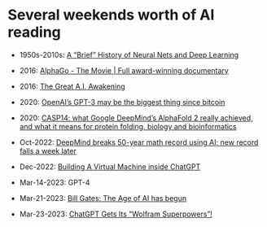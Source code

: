 # Several weekends worth of AI reading

- 1950s-2010s: [A “Brief” History of Neural Nets and Deep Learning](https://www.skynettoday.com/overviews/neural-net-history)

- 2016: [AlphaGo - The Movie | Full award-winning documentary](https://www.youtube.com/watch?v=WXuK6gekU1Y)

- 2016: [The Great A.I. Awakening](https://archive.is/aKRem)

- 2020: [OpenAI’s GPT-3 may be the biggest thing since bitcoin](https://maraoz.com/2020/07/18/openai-gpt3/)

- 2020: [CASP14: what Google DeepMind’s AlphaFold 2 really achieved, and what it means for protein folding, biology and bioinformatics](https://www.blopig.com/blog/2020/12/casp14-what-google-deepminds-alphafold-2-really-achieved-and-what-it-means-for-protein-folding-biology-and-bioinformatics/)

- Oct-2022: [DeepMind breaks 50-year math record using AI; new record falls a week later](https://arstechnica.com/information-technology/2022/10/deepmind-breaks-50-year-math-record-using-ai-new-record-falls-a-week-later/)

- Dec-2022: [Building A Virtual Machine inside ChatGPT](https://www.engraved.blog/building-a-virtual-machine-inside/)

- Mar-14-2023: GPT-4

- Mar-21-2023: [Bill Gates: The Age of AI has begun](https://www.gatesnotes.com/The-Age-of-AI-Has-Begun)

- Mar-23-2023: [ChatGPT Gets Its “Wolfram Superpowers”!](https://writings.stephenwolfram.com/2023/03/chatgpt-gets-its-wolfram-superpowers/)
